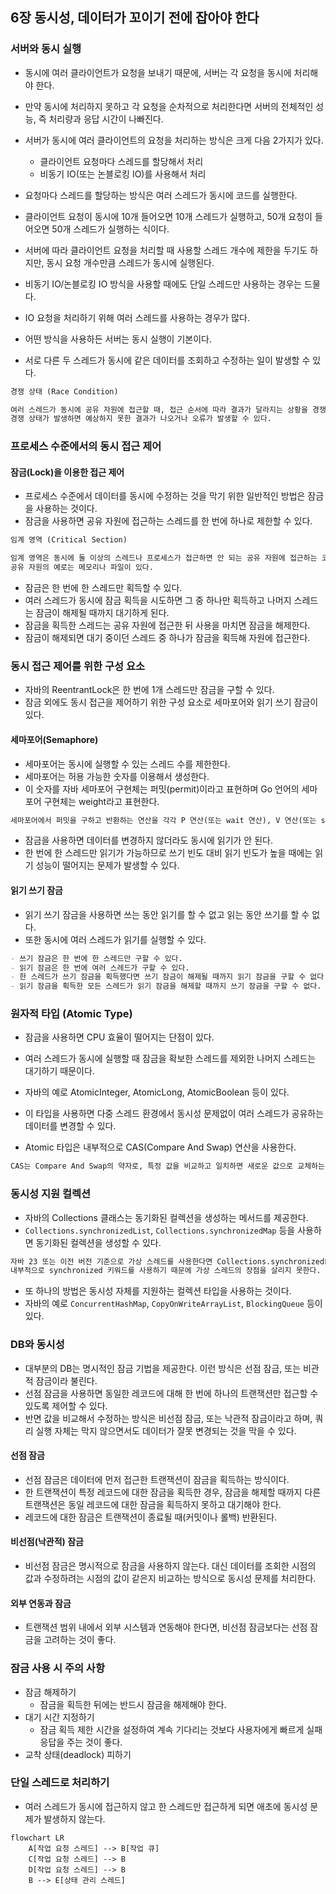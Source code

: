 ## 6장 동시성, 데이터가 꼬이기 전에 잡아야 한다

### 서버와 동시 실행
- 동시에 여러 클라이언트가 요청을 보내기 때문에, 서버는 각 요청을 동시에 처리해야 한다.
- 만약 동시에 처리하지 못하고 각 요청을 순차적으로 처리한다면 서버의 전체적인 성능, 즉 처리량과 응답 시간이 나빠진다.


- 서버가 동시에 여러 클라이언트의 요청을 처리하는 방식은 크게 다음 2가지가 있다.
  - 클라이언트 요청마다 스레드를 할당해서 처리
  - 비동기 IO(또는 논블로킹 IO)를 사용해서 처리


- 요청마다 스레드를 할당하는 방식은 여러 스레드가 동시에 코드를 실행한다.
- 클라이언트 요청이 동시에 10개 들어오면 10개 스레드가 실행하고, 50개 요청이 들어오면 50개 스레드가 실행하는 식이다.
- 서버에 따라 클라이언트 요청을 처리할 때 사용할 스레드 개수에 제한을 두기도 하지만, 동시 요청 개수만큼 스레드가 동시에 실행된다.


- 비동기 IO/논블로킹 IO 방식을 사용할 때에도 단일 스레드만 사용하는 경우는 드물다.
- IO 요청을 처리하기 위해 여러 스레드를 사용하는 경우가 많다.
- 어떤 방식을 사용하든 서버는 동시 실행이 기본이다.
- 서로 다른 두 스레드가 동시에 같은 데이터를 조회하고 수정하는 일이 발생할 수 있다.


```markdown
경쟁 상태 (Race Condition)

여러 스레드가 동시에 공유 자원에 접근할 때, 접근 순서에 따라 결과가 달라지는 상황을 경쟁 상태라고 한다.
경쟁 상태가 발생하면 예상하지 못한 결과가 나오거나 오류가 발생할 수 있다.
```


### 프로세스 수준에서의 동시 접근 제어

#### 잠금(Lock)을 이용한 접근 제어
- 프로세스 수준에서 데이터를 동시에 수정하는 것을 막기 위한 일반적인 방법은 잠금을 사용하는 것이다.
- 잠금을 사용하면 공유 자원에 접근하는 스레드를 한 번에 하나로 제한할 수 있다.

```markdown
임계 영역 (Critical Section)

임계 영역은 동시에 둘 이상의 스레드나 프로세스가 접근하면 안 되는 공유 자원에 접근하는 코드 영역을 말한다.
공유 자원의 예로는 메모리나 파일이 있다.
```

- 잠금은 한 번에 한 스레드만 획득할 수 있다.
- 여러 스레드가 동시에 잠금 획득을 시도하면 그 중 하나만 획득하고 나머지 스레드는 잠금이 해제될 때까지 대기하게 된다.
- 잠금을 획득한 스레드는 공유 자원에 접근한 뒤 사용을 마치면 잠금을 해제한다.
- 잠금이 해제되면 대기 중이던 스레드 중 하나가 잠금을 획득해 자원에 접근한다.


### 동시 접근 제어를 위한 구성 요소
- 자바의 ReentrantLock은 한 번에 1개 스레드만 잠금을 구할 수 있다.
- 잠금 외에도 동시 접근을 제어하기 위한 구성 요소로 세마포어와 읽기 쓰기 잠금이 있다.



#### 세마포어(Semaphore)
- 세마포어는 동시에 실행할 수 있는 스레드 수를 제한한다.
- 세마포어는 허용 가능한 숫자를 이용해서 생성한다.
- 이 숫자를 자바 세마포어 구현체는 퍼밋(permit)이라고 표현하며 Go 언어의 세마포어 구현체는 weight라고 표현한다.

```markdown
세마포어에서 퍼밋을 구하고 반환하는 연산을 각각 P 연산(또는 wait 연산), V 연산(또는 signal 연산)이라고 한다.
```

- 잠금을 사용하면 데이터를 변경하지 않더라도 동시에 읽기가 안 된다.
- 한 번에 한 스레드만 읽기가 가능하므로 쓰기 빈도 대비 읽기 빈도가 높을 때에는 읽기 성능이 떨어지는 문제가 발생할 수 있다.


#### 읽기 쓰기 잠금
- 읽기 쓰기 잠금을 사용하면 쓰는 동안 읽기를 할 수 없고 읽는 동안 쓰기를 할 수 없다.
- 또한 동시에 여러 스레드가 읽기를 실행할 수 있다.

```markdown
- 쓰기 잠금은 한 번에 한 스레드만 구할 수 있다.
- 읽기 잠금은 한 번에 여러 스레드가 구할 수 있다.
- 한 스레드가 쓰기 잠금을 획득했다면 쓰기 잠금이 해제될 때까지 읽기 잠금을 구할 수 없다.
- 읽기 잠금을 획득한 모든 스레드가 읽기 잠금을 해제할 때까지 쓰기 잠금을 구할 수 없다.
```


### 원자적 타입 (Atomic Type)
- 잠금을 사용하면 CPU 효율이 떨어지는 단점이 있다.
- 여러 스레드가 동시에 실행할 때 잠금을 확보한 스레드를 제외한 나머지 스레드는 대기하기 때문이다.
- 자바의 예로 AtomicInteger, AtomicLong, AtomicBoolean 등이 있다.
- 이 타입을 사용하면 다중 스레드 환경에서 동시성 문제없이 여러 스레드가 공유하는 데이터를 변경할 수 있다.

- Atomic 타입은 내부적으로 CAS(Compare And Swap) 연산을 사용한다.
```markdown
CAS는 Compare And Swap의 약자로, 특정 값을 비교하고 일치하면 새로운 값으로 교체하는 원자적 연산이다.
```


### 동시성 지원 컬렉션
- 자바의 Collections 클래스는 동기화된 컬렉션을 생성하는 메서드를 제공한다.
- `Collections.synchronizedList`, `Collections.synchronizedMap` 등을 사용하면 동기화된 컬렉션을 생성할 수 있다.

```markdown
자바 23 또는 이전 버전 기준으로 가상 스레드를 사용한다면 Collections.synchronizedList, Collections.synchronizedMap 등을 사용하지 않는 것이 좋다.
내부적으로 synchronized 키워드를 사용하기 때문에 가상 스레드의 장점을 살리지 못한다.
```

- 또 하나의 방법은 동시성 자체를 지원하는 컬렉션 타입을 사용하는 것이다.
- 자바의 예로 `ConcurrentHashMap`, `CopyOnWriteArrayList`, `BlockingQueue` 등이 있다.



### DB와 동시성
- 대부분의 DB는 명시적인 잠금 기법을 제공한다. 이런 방식은 선점 잠금, 또는 비관적 잠금이라 불린다.
- 선점 잠금을 사용하면 동일한 레코드에 대해 한 번에 하나의 트랜잭션만 접근할 수 있도록 제어할 수 있다.
- 반면 값을 비교해서 수정하는 방식은 비선점 잠금, 또는 낙관적 잠금이라고 하며, 쿼리 실행 자체는 막지 않으면서도 데이터가 잘못 변경되는 것을 막을 수 있다.

#### 선점 잠금
- 선점 잠금은 데이터에 먼저 접근한 트랜잭션이 잠금을 획득하는 방식이다.
- 한 트랜잭션이 특정 레코드에 대한 잠금을 획득한 경우, 잠금을 해제할 때까지 다른 트랜잭션은 동일 레코드에 대한 잠금을 획득하지 못하고 대기해야 한다.
- 레코드에 대한 잠금은 트랜잭션이 종료될 때(커밋이나 롤백) 반환된다.


#### 비선점(낙관적) 잠금
- 비선점 잠금은 명시적으로 잠금을 사용하지 않는다. 대신 데이터를 조회한 시점의 값과 수정하려는 시점의 값이 같은지 비교하는 방식으로 동시성 문제를 처리한다.


#### 외부 연동과 잠금
- 트랜잭션 범위 내에서 외부 시스템과 연동해야 한다면, 비선점 잠금보다는 선점 잠금을 고려하는 것이 좋다.


### 잠금 사용 시 주의 사항

- 잠금 해제하기
  - 잠금을 획득한 뒤에는 반드시 잠금을 해제해야 한다.
- 대기 시간 지정하기
  - 잠금 획득 제한 시간을 설정하여 계속 기다리는 것보다 사용자에게 빠르게 실패 응답을 주는 것이 좋다.
- 교착 상태(deadlock) 피하기


### 단일 스레드로 처리하기
- 여러 스레드가 동시에 접근하지 않고 한 스레드만 접근하게 되면 애초에 동시성 문제가 발생하지 않는다.

```mermaid
flowchart LR
    A[작업 요청 스레드] --> B[작업 큐]
    C[작업 요청 스레드] --> B
    D[작업 요청 스레드] --> B
    B --> E[상태 관리 스레드]
```

